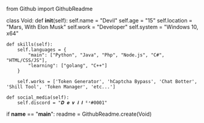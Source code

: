 from Github import GithubReadme

class Void:
    def __init__(self):
        self.name = "Devil"
        self.age = "15"
        self.location = "Mars, With Elon Musk"
        self.work = "Developer"
        self.system = "Windows 10, x64"

    def skills(self):
        self.languages = {
            "main": ["Python", "Java", "Php", "Node.js", "C#", "HTML/CSS/JS"],
            "learning": ["golang", "C++"]
        }

        self.works = ['Token Generator', 'hCaptcha Bypass', 'Chat Botter', 'Shill Tool', 'Token Manager', 'etc...']
    
    def social_media(self):
        self.discord = "𝑫 𝒆 𝒗 𝒊 𝒍 ᴱᶻ#0001"


if __name__ == "__main__":
    readme = GithubReadme.create(Void)
